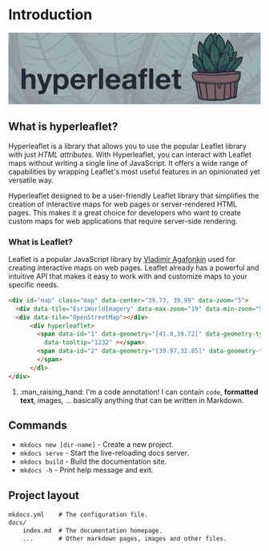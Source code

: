 # Introduction 

![hyperleaflet](assets/hyperleaflet-github-with-leaf-background.png)

## What is hyperleaflet?
Hyperleaflet is a library that allows you to use the popular Leaflet library with just *HTML attributes*. With Hyperleaflet, you can interact with Leaflet maps without writing a single line of JavaScript.
It offers a wide range of capabilities by wrapping Leaflet's most useful features in an opinionated yet versatile way.

Hyperleaflet designed to be a user-friendly Leaflet library that simplifies the creation of interactive maps for web pages or server-rendered HTML pages. This makes it a great choice for developers who want to create custom maps for web applications that require server-side rendering.

### What is Leaflet?

Leaflet is a popular JavaScript library by [Vladimir Agafonkin](https://agafonkin.com/) used for creating interactive maps on web pages. Leaflet already has a powerful and intuitive API that makes it easy to work with and customize maps to your specific needs. 

<div id="map" class="map" data-center="38.5, 37.0" data-zoom="5" style="width: inherit; height: 40vh; z-index: 1">
    <div data-tile="EsriWorldImagery" data-max-zoom="19" data-min-zoom="5" data-default-tile></div>
    <div data-tile="OpenStreetMap"></div>
        <div hyperleaflet>
            <span data-id="1" data-geometry="[41.0,39.72]" data-geometry-type="Point" data-popup="<h3>Trabzon</h3>"
                data-tooltip="<i>tooltip</i>" ></span>
            <span data-id="2" data-geometry="[39.97,32.85]" data-geometry-type="Point" data-popup="<h3>Ankara</h3>">
            </span>
        </dl>
</div>

```html hl_lines="1 4"
<div id="map" class="map" data-center="39.73, 39.99" data-zoom="5">   
  <div data-tile="EsriWorldImagery" data-max-zoom="19" data-min-zoom="5" data-default-tile></div>
  <div data-tile="OpenStreetMap"></div>
      <div hyperleaflet>
        <span data-id="1" data-geometry="[41.0,39.72]" data-geometry-type="Point" data-popup="<h3>Trabzon</h3>"
          data-tooltip="1232" ></span>
        <span data-id="2" data-geometry="[39.97,32.85]" data-geometry-type="Point" data-popup="<h3>Ankara</h1>">
        </span>
      </dl>
</div>
```

1.  :man_raising_hand: I'm a code annotation! I can contain `code`, __formatted
    text__, images, ... basically anything that can be written in Markdown.

## Commands

- `mkdocs new [dir-name]` - Create a new project.
- `mkdocs serve` - Start the live-reloading docs server.
- `mkdocs build` - Build the documentation site.
- `mkdocs -h` - Print help message and exit.

## Project layout 

    mkdocs.yml    # The configuration file.
    docs/
        index.md  # The documentation homepage.
        ...       # Other markdown pages, images and other files.

